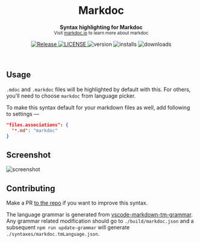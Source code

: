 <h1 align='center'>Markdoc</h1>
<p align="center">
  <b>Syntax highlighting for Markdoc</b><br/>
  <sub>Visit <a href="https://markdoc.io">markdoc.io</a> to learn more about markdoc</sub>
</p>
<p align='center'>
  <a href="https://github.com/markdoc-extra/vscode-markdoc/actions/workflows/release.yml">
    <img alt="Release" src="https://img.shields.io/github/actions/workflow/status/markdoc-extra/vscode-markdoc/release.yml?style=flat-square" />
  </a>
  <a href="https://github.com/markdoc-extra/vscode-markdoc/blob/main/LICENSE">
    <img alt="LICENSE" src="https://img.shields.io/github/license/markdoc-extra/vscode-markdoc?style=flat-square" />
  </a>
  <img alt="version" src="https://img.shields.io/visual-studio-marketplace/v/mohitsingh.markdoc?style=flat-square" />
  <img alt="installs" src="https://img.shields.io/visual-studio-marketplace/i/mohitsingh.markdoc?style=flat-square" />
  <img alt="downloads" src="https://img.shields.io/visual-studio-marketplace/d/mohitsingh.markdoc?style=flat-square" />
</p>
<br />

## Usage

`.mdoc` and `.markdoc` files will be highlighted by default with this. For others, you'll need to choose `markdoc` from language picker.

To make this syntax default for your markdown files as well, add following to settings &mdash;

```json
"files.associations": {
  "*.md": "markdoc"
}
```

## Screenshot

![screenshot](https://user-images.githubusercontent.com/4941333/170298388-213860ae-2a18-45ff-a830-f451e39eb266.png)

## Contributing

Make a PR [to the repo](https://github.com/markdoc-extra/vscode-markdoc) if you want to improve this syntax.

The language grammar is generated from [vscode-markdown-tm-grammar](https://github.com/microsoft/vscode-markdown-tm-grammar). Any grammar related modification should go to `./build/markdoc.json` and a subsequent `npm run update-grammar` will generate `./syntaxes/markdoc.tmLanguage.json`.
